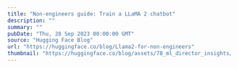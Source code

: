 ```yaml
---
title: "Non-engineers guide: Train a LLaMA 2 chatbot"
description: ""
summary: ""
pubDate: "Thu, 28 Sep 2023 00:00:00 GMT"
source: "Hugging Face Blog"
url: "https://huggingface.co/blog/Llama2-for-non-engineers"
thumbnail: "https://huggingface.co/blog/assets/78_ml_director_insights/tuto.png"
---
```


